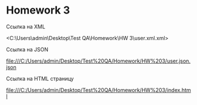 # Homework 3

Ссылка на XML

<C:\Users\admin\Desktop\Test QA\Homework\HW 3\user.xml.xml>  

Ссылка на JSON

<file:///C:/Users/admin/Desktop/Test%20QA/Homework/HW%203/user.json.json>

Ссылка на HTML страницу

<file:///C:/Users/admin/Desktop/Test%20QA/Homework/HW%203/index.html>
